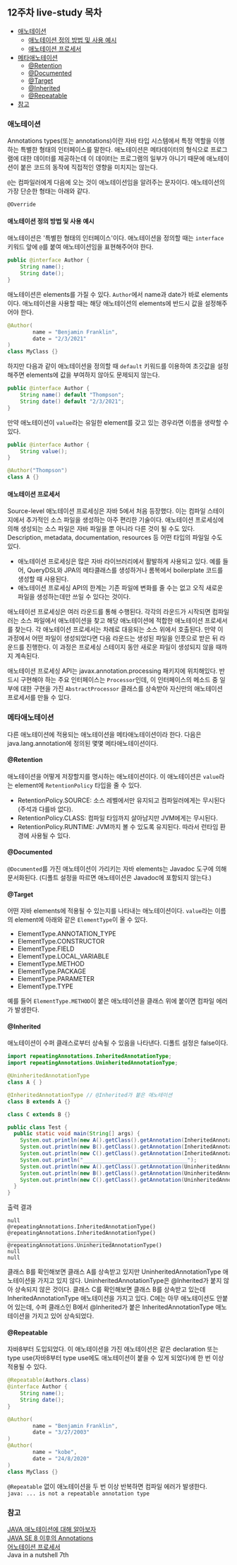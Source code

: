 ## 12주차 live-study 목차
- [애노테이션](#애노테이션)
  - [애노테이션 정의 방법 및 사용 예시](#애노테이션-정의-방법-및-사용-예시)
  - [애노테이션 프로세서](#애노테이션-프로세서)
- [메타애노테이션](#메타애노테이션)
  - [@Retention](#@Retention)
  - [@Documented](#@Documented)
  - [@Target](#@Target)
  - [@Inherited](#@Inherited)
  - [@Repeatable](#@Repeatable)
- [참고](#참고)

### 애노테이션
Annotations types(또는 annotations)이란
자바 타입 시스템에서 특정 역할을 이행하는 특별한 형태의 인터페이스를 말한다.
애노테이션은 메타데이터의 형식으로 프로그램에 대한 데이터를 제공하는데
이 데이터는 프로그램의 일부가 아니기 때문에 애노테이션이 붙은 코드의 동작에 직접적인 영향을 미치지는 않는다.

`@`는 컴파일러에게 다음에 오는 것이 애노테이션임을 알려주는 문자이다. 애노테이션의 가장 단순한 형태는 아래와 같다.

`@Override`

#### 애노테이션 정의 방법 및 사용 예시
애노테이션은 '특별한 형태의 인터페이스'이다.
애노테이션을 정의할 때는 `interface` 키워드 앞에 `@`를 붙여 애노테이션임을 표현해주어야 한다.

```java
public @interface Author {
    String name();
    String date();
}
```

애노테이션은 elements를 가질 수 있다. `Author`에서 name과 date가 바로 elements이다.
애노테이션을 사용할 때는 해당 애노테이션의 elements에 반드시 값을 설정해주어야 한다.

```java
@Author(
        name = "Benjamin Franklin",
        date = "2/3/2021"
)
class MyClass {}
```

하지만 다음과 같이 애노테이션을 정의할 때 `default` 키워드를 이용하여
초깃값을 설정해주면 elements에 값을 부여하지 않아도 문제되지 않는다.

```java
public @interface Author {
    String name() default "Thompson";
    String date() default "2/3/2021";
}
```

만약 애노테이션이 `value`라는 유일한 element를 갖고 있는 경우라면 이름을 생략할 수 있다.

```java
public @interface Author {
    String value();
}

@Author("Thompson")
class A {}
```

#### 애노테이션 프로세서
Source-level 애노테이션 프로세싱은 자바 5에서 처음 등장했다.
이는 컴파일 스테이지에서 추가적인 소스 파일을 생성하는 아주 편리한 기술이다.
애노테이션 프로세싱에 의해 생성되는 소스 파일은 자바 파일을 뿐 아니라 다른 것이 될 수도 있다.
Description, metadata, documentation, resources 등 어떤 타입의 파일일 수도 있다.

* 애노테이션 프로세싱은 많은 자바 라이브러리에서 활발하게 사용되고 있다.
예를 들어, QueryDSL와 JPA의 메타클래스를 생성하거나 롬복에서 boilerplate 코드를 생성할 때 사용된다.
* 애노테이션 프로세싱 API의 한계는 기존 파일에 변화를 줄 수는 없고
오직 새로운 파일을 생성하는데만 쓰일 수 있다는 것이다.

애노테이션 프로세싱은 여러 라운드를 통해 수행된다.
각각의 라운드가 시작되면 컴파일러는 소스 파일에서 애노테이션을 찾고
해당 애노테이션에 적합한 애노테이션 프로세서를 찾는다.
각 애노테이션 프로세서는 차례로 대응되는 소스 위에서 호출된다.
만약 이 과정에서 어떤 파일이 생성되었다면 다음 라운드는 생성된 파일을 인풋으로 받은 뒤 라운드를 진행한다.
이 과정은 프로세싱 스테이지 동안 새로운 파일이 생성되지 않을 때까지 계속된다.

애노테이션 프로세싱 API는 javax.annotation.processing 패키지에 위치해있다.
반드시 구현해야 하는 주요 인터페이스는 `Processor`인데, 이 인터페이스의 메소드 중
일부에 대한 구현을 가진 `AbstractProcessor` 클래스를 상속받아 자신만의 애노테이션 프로세서를 만들 수 있다.

### 메타애노테이션
다른 애노테이션에 적용되는 애노테이션을 메타애노테이션이라 한다.
다음은 java.lang.annotation에 정의된 몇몇 메타애노테이션이다.

#### @Retention
애노테이션을 어떻게 저장할지를 명시하는 애노테이션이다.
이 애노테이션은 `value`라는 element에 `RetentionPolicy` 타입을 줄 수 있다.
* RetentionPolicy.SOURCE: 소스 레벨에서만 유지되고 컴파일러에게는 무시된다(주석과 다를바 없다).
* RetentionPolicy.CLASS: 컴파일 타임까지 살아남지만 JVM에게는 무시된다.
* RetentionPolicy.RUNTIME: JVM까지 볼 수 있도록 유지된다. 따라서 런타임 환경에 사용될 수 있다.

#### @Documented
`@Documented`를 가진 애노테이션이 가리키는 자바 elements는 Javadoc 도구에 의해 문서화된다. (디폴트 설정을 따르면 애노테이션은 Javadoc에 포함되지 않는다.)

#### @Target
어떤 자바 elements에 적용될 수 있는지를 나타내는 애노테이션이다.
`value`라는 이름의 element에 아래와 같은 `ElementType`이 올 수 있다.

* ElementType.ANNOTATION_TYPE
* ElementType.CONSTRUCTOR
* ElementType.FIELD
* ElementType.LOCAL_VARIABLE
* ElementType.METHOD
* ElementType.PACKAGE
* ElementType.PARAMETER
* ElementType.TYPE

예를 들어 `ElementType.METHOD`이 붙은 애노테이션을 클래스 위에 붙이면 컴파일 에러가 발생한다.

#### @Inherited
애노테이션이 수퍼 클래스로부터 상속될 수 있음을 나타낸다. 디폴트 설정은 false이다.

```java
import repeatingAnnotations.InheritedAnnotationType;
import repeatingAnnotations.UninheritedAnnotationType;

@UninheritedAnnotationType
class A { }

@InheritedAnnotationType // @Inherited가 붙은 애노테이션
class B extends A {}

class C extends B {}

public class Test {
  public static void main(String[] args) {
    System.out.println(new A().getClass().getAnnotation(InheritedAnnotationType.class));
    System.out.println(new B().getClass().getAnnotation(InheritedAnnotationType.class));
    System.out.println(new C().getClass().getAnnotation(InheritedAnnotationType.class));
    System.out.println("_________________________________");
    System.out.println(new A().getClass().getAnnotation(UninheritedAnnotationType.class));
    System.out.println(new B().getClass().getAnnotation(UninheritedAnnotationType.class));
    System.out.println(new C().getClass().getAnnotation(UninheritedAnnotationType.class));
  }
}
```

출력 결과

```
null
@repeatingAnnotations.InheritedAnnotationType()
@repeatingAnnotations.InheritedAnnotationType()
_________________________________
@repeatingAnnotations.UninheritedAnnotationType()
null
null
```

클래스 B를 확인해보면 클래스 A를 상속받고 있지만 UninheritedAnnotationType 애노테이션을 가지고 있지 않다.
UninheritedAnnotationType은 @Inherited가 붙지 않아 상속되지 않은 것이다.
클래스 C를 확인해보면 클래스 B를 상속받고 있는데 InheritedAnnotationType 애노테이션을 가지고 있다.
C에는 아무 애노테이션도 안붙어 있는데, 수퍼 클래스인 B에서 @Inherited가 붙은 InheritedAnnotationType 애노테이션을 가지고 있어 상속되었다.

#### @Repeatable
자바8부터 도입되었다. 이 애노테이션을 가진 애노테이션은
같은 declaration 또는 type use(자바8부터 type use에도 애노테이션이 붙을 수 있게 되었다)에 한 번 이상 적용될 수 있다.

```java
@Repeatable(Authors.class)
@interface Author {
    String name();
    String date();
}

@Author(
        name = "Benjamin Franklin",
        date = "3/27/2003"
)
@Author(
        name = "kobe",
        date = "24/8/2020"
)
class MyClass {}
```

`@Repeatable` 없이 애노테이션을 두 번 이상 반복하면 컴파일 에러가 발생한다.
<br>`java: ... is not a repeatable annotation type`

### 참고
[JAVA 애노테이션에 대해 알아보자](https://live-everyday.tistory.com/201)
<br>[JAVA SE 8 이후의 Annotations](https://live-everyday.tistory.com/202)
<br>[어노테이션 프로세서](https://www.baeldung.com/java-annotation-processing-builder)
<br>Java in a nutshell 7th